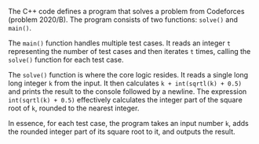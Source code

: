 The C++ code defines a program that solves a problem from Codeforces (problem 2020/B). The program consists of two functions: `solve()` and `main()`.

The `main()` function handles multiple test cases. It reads an integer `t` representing the number of test cases and then iterates `t` times, calling the `solve()` function for each test case.

The `solve()` function is where the core logic resides. It reads a single long long integer `k` from the input. It then calculates `k + int(sqrtl(k) + 0.5)` and prints the result to the console followed by a newline. The expression `int(sqrtl(k) + 0.5)` effectively calculates the integer part of the square root of `k`, rounded to the nearest integer.

In essence, for each test case, the program takes an input number `k`, adds the rounded integer part of its square root to it, and outputs the result.